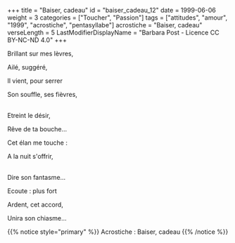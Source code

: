+++
title = "Baiser, cadeau"
id = "baiser_cadeau_12"
date = 1999-06-06
weight = 3
categories = ["Toucher", "Passion"]
tags = ["attitudes", "amour", "1999", "acrostiche", "pentasyllabe"]
acrostiche = "Baiser, cadeau"
verseLength = 5
LastModifierDisplayName = "Barbara Post - Licence CC BY-NC-ND 4.0"
+++

Brillant sur mes lèvres,

Ailé, suggéré,

Il vient, pour serrer

Son souffle, ses fièvres,

 \
Etreint le désir,

Rêve de ta bouche...

Cet élan me touche :

A la nuit s'offrir,

 \
Dire son fantasme...

Ecoute : plus fort

Ardent, cet accord,

Unira son chiasme...

{{% notice style="primary" %}}
Acrostiche : Baiser, cadeau
{{% /notice %}}
